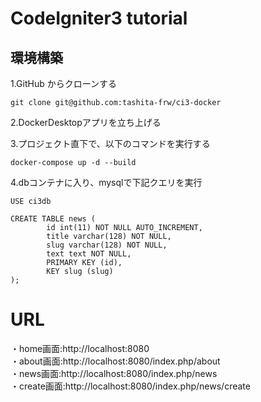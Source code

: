 # CodeIgniter3 tutorial  

## 環境構築  

1.GitHub からクローンする
```
git clone git@github.com:tashita-frw/ci3-docker
```  

2.DockerDesktopアプリを立ち上げる  

3.プロジェクト直下で、以下のコマンドを実行する  
```
docker-compose up -d --build
```

4.dbコンテナに入り、mysqlで下記クエリを実行
```
USE ci3db
```
```
CREATE TABLE news (
        id int(11) NOT NULL AUTO_INCREMENT,
        title varchar(128) NOT NULL,
        slug varchar(128) NOT NULL,
        text text NOT NULL,
        PRIMARY KEY (id),
        KEY slug (slug)
);
```

# URL  
・home画面:http://localhost:8080  
・about画面:http://localhost:8080/index.php/about  
・news画面:http://localhost:8080/index.php/news  
・create画面:http://localhost:8080/index.php/news/create  
  
